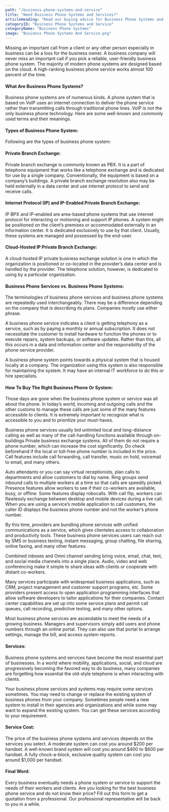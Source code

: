 ```yaml
---
path: "/business-phone-systems-and-service"
title: "Need Business Phone Systems and Services?"
articleHeading: "Read our buying advice for Business Phone Systems and Service"
categoryID: "Business Phone Systems and Service"
categoryName: "Business Phone Systems"
image: "Business Phone Systems And Service.png"
---
```


Missing an important call from a client or any other person especially in business can be a loss for the business owner. A business company will never miss an important call if you pick a reliable, user-friendly business phone system. The majority of modern phone systems are designed based on the cloud. A high-ranking business phone service works almost 100 percent of the time.

#### What Are Business Phone Systems?

Business phone systems are of numerous kinds. A phone system that is based on VoIP uses an internet connection to deliver the phone service rather than transmitting calls through traditional phone lines. VoIP is not the only business phone technology. Here are some well-known and commonly used terms and their meanings.

#### Types of Business Phone System:

Following are the types of business phone system:

#### Private Branch Exchange:

Private branch exchange is commonly known as PBX. It is a part of telephone equipment that works like a telephone exchange and is dedicated for use by a single company. Conventionally, the equipment is based on a company’s buildings. A private branch exchange resolution also may be held externally in a data center and use internet protocol to send and receive calls.

#### Internet Protocol (IP) and IP-Enabled Private Branch Exchange:

IP BPX and IP-enabled are area-based phone systems that use internet protocol for interacting or motioning and support IP phones. A system might be positioned on the client’s premises or accommodated externally in an information center. It is dedicated exclusively to use by that client. Usually, these systems are managed and possessed by the end-user.

#### Cloud-Hosted IP Private Branch Exchange:

A cloud-hosted IP private business exchange solution is one in which the organization is positioned or co-located in the provider’s data center and is handled by the provider. The telephone solution, however, is dedicated to using by a particular organization.

#### Business Phone Services vs. Business Phone Systems:

The terminologies of business phone services and business phone systems are repeatedly used interchangeably. There may be a difference depending on the company that is describing its plans. Companies mostly use either phrase.

A business phone service indicates a client is getting telephony as a service, such as by paying a monthly or annual subscription. It does not necessitate the customer to install hardware to function the phones or to execute repairs, system backups, or software updates. Rather than this, all this occurs in a data and information center and the responsibility of the phone service provider.

A business phone system points towards a physical system that is housed locally at a company. The organization using this system is also responsible for maintaining the system. It may have an internal IT workforce to do this or hire specialists.

#### How To Buy The Right Business Phone Or System:

Those days are gone when the business phone system or service was all about the phone. In today’s world, incoming and outgoing calls and the other customs to manage these calls are just some of the many features accessible to clients. It is extremely important to recognize what is accessible to you and to prioritize your must-haves.

Business phone services usually bid unlimited local and long-distance calling as well as many of the call-handling functions available through on-buildings Private business exchange systems. All of them do not require a phone number, which can increase the cost significantly. Do check beforehand if the local or toll-free phone number is included in the price. Call features include call forwarding, call transfer, music on hold, voicemail to email, and many others.

Auto attendants or you can say virtual receptionists, plan calls to departments and allow customers to dial by name. Ring groups send inbound calls to multiple workers at a time so that calls are speedily picked. Presence features allow workers to see if their co-workers are available, busy, or offline. Some features display robocalls. With call flip, workers can flawlessly exchange between desktop and mobile devices during a live call. When you are using a service’s mobile application to call customers, the caller ID displays the business phone number and not the worker’s phone number.

By this time, providers are bundling phone services with unified communications as a service, which gives clienteles access to collaboration and productivity tools. These business phone services users can reach out by SMS or business texting, instant messaging, group chatting, file sharing, online faxing, and many other features.

Combined inboxes and Omni channel sending bring voice, email, chat, text, and social media channels into a single place. Audio, video and web conferencing make it simple to share ideas with clients or cooperate with distant co-workers.

Many services participate with widespread business applications, such as CRM, project management and customer support programs, etc. Some providers present access to open application programming interfaces that allow software developers to tailor applications for their companies. Contact center capabilities are set up into some service plans and permit call queues, call recording, predictive texting, and many other options.

Most business phone services are ascendable to meet the needs of a growing business. Managers and supervisors simply add users and phone numbers through an online portal. They can also use that portal to arrange settings, manage the bill, and access system reports.

#### Services:

Business phone systems and services have become the most essential part of businesses. In a world where mobility, applications, social, and cloud are progressively becoming the favored way to do business, many companies are forgetting how essential the old-style telephone is when interacting with clients.

Your business phone services and systems may require some services sometimes. You may need to change or replace the existing system of business phones from your company. Sometimes people need a new system to install in their agencies and organizations and while some may want to expand the existing system. You can get these services according to your requirement.

#### Service Cost:

The price of the business phone systems and services depends on the services you select. A moderate system can cost you around $200 per handset. A well-known brand system will cost you around $400 to $600 per handset. A fully chock-a-block, exclusive quality system can cost you around $1,000 per handset.

#### Final Word:

Every business eventually needs a phone system or service to support the needs of their workers and clients. Are you looking for the best business phone service and do not know their price? Fill out this form to get a quotation from a professional. Our professional representative will be back to you in a while.
